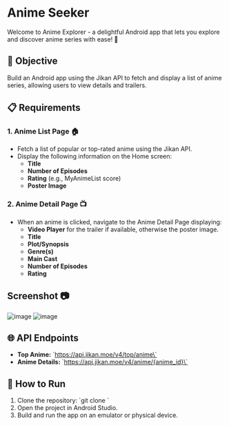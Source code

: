 # Anime Seeker
Welcome to Anime Explorer - a delightful Android app that lets you explore and discover anime series with ease! 🎉

## 🎯 Objective
Build an Android app using the Jikan API to fetch and display a list of anime series, allowing users to view details and trailers.

## 📋 Requirements

### 1. Anime List Page 🏠
- Fetch a list of popular or top-rated anime using the Jikan API.
- Display the following information on the Home screen:
  - **Title**
  - **Number of Episodes**
  - **Rating** (e.g., MyAnimeList score)
  - **Poster Image**

### 2. Anime Detail Page 📺
- When an anime is clicked, navigate to the Anime Detail Page displaying:
  - **Video Player** for the trailer if available, otherwise the poster image.
  - **Title**
  - **Plot/Synopsis**
  - **Genre(s)**
  - **Main Cast**
  - **Number of Episodes**
  - **Rating**
 
## Screenshot 📷
![image](https://github.com/user-attachments/assets/50e96676-787a-4940-8212-78b347e69769)
![image](https://github.com/user-attachments/assets/1a3c2cb0-c71e-497e-b66d-68a4a976f3e9)

## 🌐 API Endpoints
- **Top Anime:** \`https://api.jikan.moe/v4/top/anime\`
- **Anime Details:** \`https://api.jikan.moe/v4/anime/{anime_id}\`

## 🚀 How to Run
1. Clone the repository: \`git clone <repository-link>\`
2. Open the project in Android Studio.
3. Build and run the app on an emulator or physical device.



